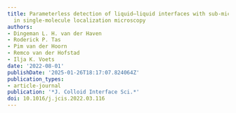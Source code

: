 ```yaml
---
title: Parameterless detection of liquid–liquid interfaces with sub-micron resolution
  in single-molecule localization microscopy
authors:
- Dingeman L. H. van der Haven
- Roderick P. Tas
- Pim van der Hoorn
- Remco van der Hofstad
- Ilja K. Voets
date: '2022-08-01'
publishDate: '2025-01-26T18:17:07.824064Z'
publication_types:
- article-journal
publication: '*J. Colloid Interface Sci.*'
doi: 10.1016/j.jcis.2022.03.116
---
```

